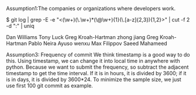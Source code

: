Assumption1:The companies or organizations where developers work.

$ git log | grep -E -e "<(\\w+)(\\.\\w+)*(\\@\\w+){1}(\\.[a-z]{2,3}){1,2}>" | cut -f 2 -d ":" | uniq

<snip>
Dan Williams <dan.j.williams@intel.com>
 Tony Luck <tony.luck@intel.com>
 Greg Kroah-Hartman <gregkh@linuxfoundation.org>
 zhong jiang <zhongjiang@huawei.com>
 Greg Kroah-Hartman <gregkh@linuxfoundation.org>
 Pablo Neira Ayuso <pablo@netfilter.org>
 wenxu <wenxu@ucloud.cn>
Max Filippov <jcmvbkbc@gmail.com>
 Saeed Mahameed <saeedm@mellanox.com>
<snip>


Assumption3: Frequency of commit
We think timestamp is a good way to do this. Using timestamp, we can change it into local time in anywhere with python.
Because we want to submit the frequency, so subtract the adjacent timestamp to get the time interval. 
If it is in hours, it is divided by 3600; if it is in days, it is divided by 3600*24. 
To minimize the sample size, we just use first 100 git commit as example.

